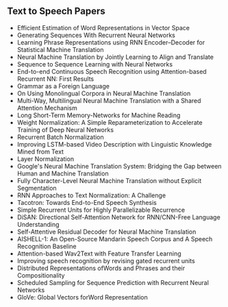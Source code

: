 <h2>  Text to Speech Papers </h2>

<ul>

 <li><a target="_blank" href="https://github.com/manjunath5496/Text-to-Speech-Papers/blob/master/tts(1).pdf" style="text-decoration:none;">Efficient Estimation of Word Representations in Vector Space</a></li>


 <li><a target="_blank" href="https://github.com/manjunath5496/Text-to-Speech-Papers/blob/master/tts(2).pdf" style="text-decoration:none;">Generating Sequences With
Recurrent Neural Networks</a></li>

<li><a target="_blank" href="https://github.com/manjunath5496/Text-to-Speech-Papers/blob/master/tts(3).pdf" style="text-decoration:none;">Learning Phrase Representations using RNN Encoder–Decoder for Statistical Machine Translation</a></li>
 <li><a target="_blank" href="https://github.com/manjunath5496/Text-to-Speech-Papers/blob/master/tts(4).pdf" style="text-decoration:none;">Neural Machine Translation by Jointly Learning to Align and Translate</a></li>                              
<li><a target="_blank" href="https://github.com/manjunath5496/Text-to-Speech-Papers/blob/master/tts(5).pdf" style="text-decoration:none;">Sequence to Sequence Learning
with Neural Networks</a></li>
<li><a target="_blank" href="https://github.com/manjunath5496/Text-to-Speech-Papers/blob/master/tts(6).pdf" style="text-decoration:none;">End-to-end Continuous Speech Recognition using Attention-based Recurrent NN: First Results</a></li>
 <li><a target="_blank" href="https://github.com/manjunath5496/Text-to-Speech-Papers/blob/master/tts(7).pdf" style="text-decoration:none;">Grammar as a Foreign Language</a></li>

 <li><a target="_blank" href="https://github.com/manjunath5496/Text-to-Speech-Papers/blob/master/tts(8).pdf" style="text-decoration:none;"> On Using Monolingual Corpora in Neural Machine Translation</a></li>
   <li><a target="_blank" href="https://github.com/manjunath5496/Text-to-Speech-Papers/blob/master/tts(9).pdf" style="text-decoration:none;">Multi-Way, Multilingual Neural Machine Translation with a Shared Attention Mechanism</a></li>
  
   
 <li><a target="_blank" href="https://github.com/manjunath5496/Text-to-Speech-Papers/blob/master/tts(10).pdf" style="text-decoration:none;">Long Short-Term Memory-Networks for Machine Reading</a></li>                              
<li><a target="_blank" href="https://github.com/manjunath5496/Text-to-Speech-Papers/blob/master/tts(11).pdf" style="text-decoration:none;">Weight Normalization: A Simple Reparameterization to Accelerate Training of Deep Neural Networks</a></li>
<li><a target="_blank" href="https://github.com/manjunath5496/Text-to-Speech-Papers/blob/master/tts(12).pdf" style="text-decoration:none;">Recurrent Batch Normalization</a></li>
<li><a target="_blank" href="https://github.com/manjunath5496/Text-to-Speech-Papers/blob/master/tts(13).pdf" style="text-decoration:none;">Improving LSTM-based Video Description
with Linguistic Knowledge Mined from Text</a></li>

<li><a target="_blank" href="https://github.com/manjunath5496/Text-to-Speech-Papers/blob/master/tts(14).pdf" style="text-decoration:none;">Layer Normalization</a></li>
                              
<li><a target="_blank" href="https://github.com/manjunath5496/Text-to-Speech-Papers/blob/master/tts(15).pdf" style="text-decoration:none;">Google's Neural Machine Translation System: Bridging the Gap between Human and Machine Translation</a></li>

<li><a target="_blank" href="https://github.com/manjunath5496/Text-to-Speech-Papers/blob/master/tts(16).pdf" style="text-decoration:none;">Fully Character-Level Neural Machine Translation without Explicit Segmentation</a></li>

  <li><a target="_blank" href="https://github.com/manjunath5496/Text-to-Speech-Papers/blob/master/tts(17).pdf" style="text-decoration:none;">RNN Approaches to Text Normalization: A Challenge</a></li>   
  
<li><a target="_blank" href="https://github.com/manjunath5496/Text-to-Speech-Papers/blob/master/tts(18).pdf" style="text-decoration:none;">Tacotron: Towards End-to-End Speech Synthesis</a></li> 

  
<li><a target="_blank" href="https://github.com/manjunath5496/Text-to-Speech-Papers/blob/master/tts(19).pdf" style="text-decoration:none;">Simple Recurrent Units for Highly Parallelizable Recurrence</a></li> 

<li><a target="_blank" href="https://github.com/manjunath5496/Text-to-Speech-Papers/blob/master/tts(20).pdf" style="text-decoration:none;"> DiSAN: Directional Self-Attention Network for RNN/CNN-Free Language Understanding</a></li>

<li><a target="_blank" href="https://github.com/manjunath5496/Text-to-Speech-Papers/blob/master/tts(21).pdf" style="text-decoration:none;">Self-Attentive Residual Decoder for Neural Machine Translation</a></li>
<li><a target="_blank" href="https://github.com/manjunath5496/Text-to-Speech-Papers/blob/master/tts(22).pdf" style="text-decoration:none;">AISHELL-1: An Open-Source Mandarin Speech Corpus and A Speech Recognition Baseline</a></li> 
 <li><a target="_blank" href="https://github.com/manjunath5496/Text-to-Speech-Papers/blob/master/tts(23).pdf" style="text-decoration:none;">Attention-based Wav2Text with Feature Transfer Learning</a></li> 
 

   <li><a target="_blank" href="https://github.com/manjunath5496/Text-to-Speech-Papers/blob/master/tts(24).pdf" style="text-decoration:none;">Improving speech recognition by revising gated recurrent units</a></li>
 
   <li><a target="_blank" href="https://github.com/manjunath5496/Text-to-Speech-Papers/blob/master/tts(25).pdf" style="text-decoration:none;">Distributed Representations ofWords and Phrases and their Compositionality</a></li>                              
 <li><a target="_blank" href="https://github.com/manjunath5496/Text-to-Speech-Papers/blob/master/tts(26).pdf" style="text-decoration:none;">Scheduled Sampling for Sequence Prediction with Recurrent Neural Networks</a></li>
 <li><a target="_blank" href="https://github.com/manjunath5496/Text-to-Speech-Papers/blob/master/tts(27).pdf" style="text-decoration:none;">GloVe: Global Vectors forWord Representation</a></li>
   </ul>
